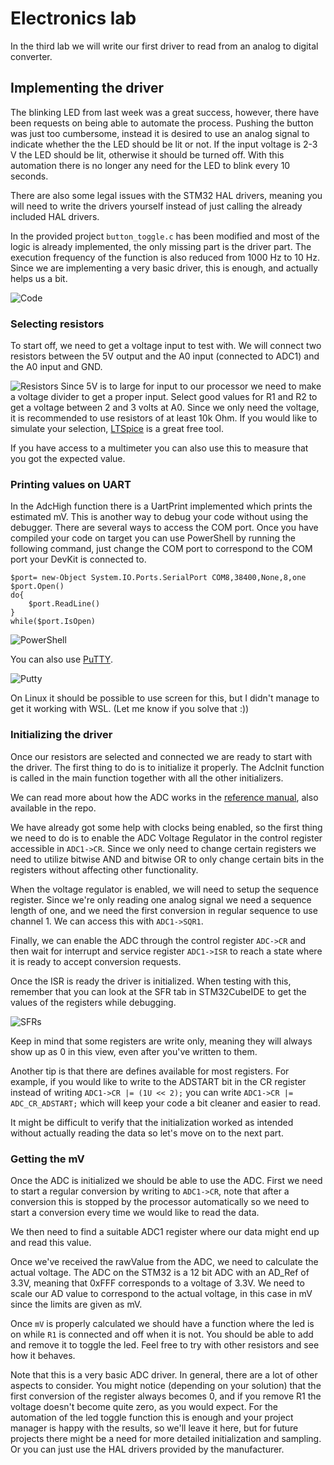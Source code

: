 # Electronics lab

In the third lab we will write our first driver to read from an analog to digital converter.

## Implementing the driver 

The blinking LED from last week was a great success, however, there have been requests on being able to automate the process. Pushing the button was just too cumbersome, instead it is desired to use an analog signal to indicate whether the the LED should be lit or not. If the input voltage is 2-3 V the LED should be lit, otherwise it should be turned off. With this automation there is no longer any need for the LED to blink every 10 seconds.

There are also some legal issues with the STM32 HAL drivers, meaning you will need to write the drivers yourself instead of just calling the already included HAL drivers.

In the provided project `button_toggle.c` has been modified and most of the logic is already implemented, the only missing part is the driver part. The execution frequency of the function is also reduced from 1000 Hz to 10 Hz. Since we are implementing a very basic driver, this is enough, and actually helps us a bit.

![Code](Images/Code.png)

### Selecting resistors
To start off, we need to get a voltage input to test with. We will connect two resistors between the 5V output and the A0 input (connected to ADC1) and the A0 input and GND.

![Resistors](Images/Resistors.png)
Since 5V is to large for input to our processor we need to make a voltage divider to get a proper input. Select good values for R1 and R2 to get a voltage between 2 and 3 volts at A0. Since we only need the voltage, it is recommended to use resistors of at least 10k Ohm. If you would like to simulate your selection, [LTSpice](https://www.analog.com/en/resources/design-tools-and-calculators/ltspice-simulator.html) is a great free tool.

If you have access to a multimeter you can also use this to measure that you got the expected value.

### Printing values on UART
In the AdcHigh function there is a UartPrint implemented which prints the estimated mV. This is another way to debug your code without using the debugger. There are several ways to access the COM port. Once you have compiled your code on target you can use PowerShell by running the following command, just change the COM port to correspond to the COM port your DevKit is connected to.

```
$port= new-Object System.IO.Ports.SerialPort COM8,38400,None,8,one
$port.Open()
do{
    $port.ReadLine()
}
while($port.IsOpen)
```
![PowerShell](Images/Powershell.png)

You can also use [PuTTY](https://www.putty.org/).

![Putty](Images/Putty.png)

On Linux it should be possible to use screen for this, but I didn't manage to get it working with WSL. (Let me know if you solve that :))

### Initializing the driver
Once our resistors are selected and connected we are ready to start with the driver. The first thing to do is to initialize it properly. The AdcInit function is called in the main function together with all the other initializers.

We can read more about how the ADC works in the [reference manual](rm0365-stm32f302xbcde-and-stm32f302x68-advanced-armbased-32bit-mcus-stmicroelectronics.pdf), also available in the repo.

We have already got some help with clocks being enabled, so the first thing we need to do is to enable the ADC Voltage Regulator in the control register accessible in `ADC1->CR`. Since we only need to change certain registers we need to utilize bitwise AND and bitwise OR to only change certain bits in the registers without affecting other functionality.

When the voltage regulator is enabled, we will need to setup the sequence register. Since we're only reading one analog signal we need a sequence length of one, and we need the first conversion in regular sequence to use channel 1. We can access this with `ADC1->SQR1`.

Finally, we can enable the ADC through the control register `ADC->CR` and then wait for interrupt and service register `ADC1->ISR` to reach a state where it is ready to accept conversion requests.

Once the ISR is ready the driver is initialized. When testing with this, remember that you can look at the SFR tab in STM32CubeIDE to get the values of the registers while debugging.

![SFRs](Images/SFRs.png)

Keep in mind that some registers are write only, meaning they will always show up as 0 in this view, even after you've written to them.

Another tip is that there are defines available for most registers. For example, if you would like to write to the ADSTART bit in the CR register instead of writing `ADC1->CR |= (1U << 2);` you can write `ADC1->CR |= ADC_CR_ADSTART;` which will keep your code a bit cleaner and easier to read.

It might be difficult to verify that the initialization worked as intended without actually reading the data so let's move on to the next part.

### Getting the mV

Once the ADC is initialized we should be able to use the ADC. First we need to start a regular conversion by writing to `ADC1->CR`, note that after a conversion this is stopped by the processor automatically so we need to start a conversion every time we would like to read the data. 

We then need to find a suitable ADC1 register where our data might end up and read this value. 

Once we've received the rawValue from the ADC, we need to calculate the actual voltage. The ADC on the STM32 is a 12 bit ADC with an AD_Ref of 3.3V, meaning that 0xFFF corresponds to a voltage of 3.3V. We need to scale our AD value to correspond to the actual voltage, in this case in mV since the limits are given as mV.

Once `mV` is properly calculated we should have a function where the led is on while `R1` is connected and off when it is not. You should be able to add and remove it to toggle the led. Feel free to try with other resistors and see how it behaves.

Note that this is a very basic ADC driver. In general, there are a lot of other aspects to consider. You might notice (depending on your solution) that the first conversion of the register always becomes 0, and if you remove R1 the voltage doesn't become quite zero, as you would expect. For the automation of the led toggle function this is enough and your project manager is happy with the results, so we'll leave it here, but for future projects there might be a need for more detailed initialization and sampling. Or you can just use the HAL drivers provided by the manufacturer.